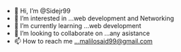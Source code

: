 - 👋 Hi, I’m @Sidejr99
- 👀 I’m interested in ...web development and Networking
- 🌱 I’m currently learning ...web development
- 💞️ I’m looking to collaborate on ...any asistance
- 📫 How to reach me ...malilosaid99@gmail.com

<!---
Sidejr99/Sidejr99 is a ✨ special ✨ repository because its `README.md` (this file) appears on your GitHub profile.
You can click the Preview link to take a look at your changes.
--->

